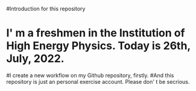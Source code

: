 #Introduction for this repository
# I' m a freshmen in the Institution of High Energy Physics. Today is 26th, July, 2022.
#I create a new workflow on my Github repository, firstly.
#And this repository is just an personal exercise account. Please don' t be secrious.
